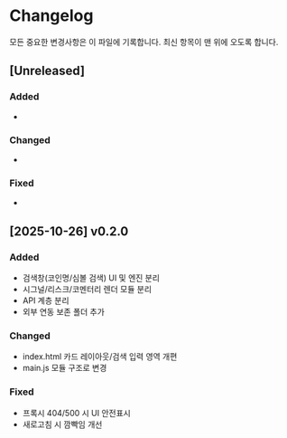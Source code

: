 # Changelog

모든 중요한 변경사항은 이 파일에 기록합니다. 최신 항목이 맨 위에 오도록 합니다.

## [Unreleased]
### Added
- 
### Changed
- 
### Fixed
- 

## [2025-10-26] v0.2.0
### Added
- 검색창(코인명/심볼 검색) UI 및 엔진 분리
- 시그널/리스크/코멘터리 렌더 모듈 분리
- API 계층 분리
- 외부 연동 보존 폴더 추가

### Changed
- index.html 카드 레이아웃/검색 입력 영역 개편
- main.js 모듈 구조로 변경

### Fixed
- 프록시 404/500 시 UI 안전표시
- 새로고침 시 깜빡임 개선
